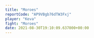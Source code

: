 ```yaml
---
title: "Moroes"
reportCode: "AP9VBgb76dTW3Fxj"
player: "Keva"
fight: "Moroes"
date: 2021-08-30T19:10:09.637000+00:00
---
```

